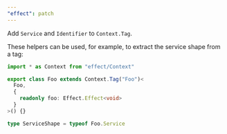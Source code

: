 ```yaml
---
"effect": patch
---
```


Add `Service` and `Identifier` to `Context.Tag`.

These helpers can be used, for example, to extract the service shape from a tag:

```ts
import * as Context from "effect/Context"

export class Foo extends Context.Tag("Foo")<
  Foo,
  {
    readonly foo: Effect.Effect<void>
  }
>() {}

type ServiceShape = typeof Foo.Service
```
